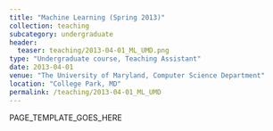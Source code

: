 ```yaml
---
title: "Machine Learning (Spring 2013)"
collection: teaching
subcategory: undergraduate
header: 
  teaser: teaching/2013-04-01_ML_UMD.png
type: "Undergraduate course, Teaching Assistant"
date: 2013-04-01
venue: "The University of Maryland, Computer Science Department"
location: "College Park, MD"
permalink: /teaching/2013-04-01_ML_UMD
---
```


PAGE_TEMPLATE_GOES_HERE
